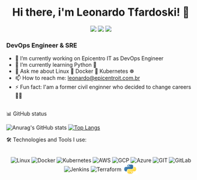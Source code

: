 <h1 align="center">Hi there, i'm Leonardo Tfardoski! 👋</h1>

<div align="center"> 
  <a href="https://www.linkedin.com/in/leonardo-tfardoski-078389194" target="_blank"><img src="https://img.shields.io/badge/-LinkedIn-%230077B5?style=for-the-badge&logo=linkedin&logoColor=white" target="_blank"></a> 
   <a href = "mailto:leonardo@epicentroit.com.br"><img src="https://img.shields.io/badge/Microsoft_Outlook-0078D4?style=for-the-badge&logo=microsoft-outlook&logoColor=white"></a>
  <a href="https://instagram.com/leonardotfa" target="_blank"><img src="https://img.shields.io/badge/-Instagram-%23E4405F?style=for-the-badge&logo=instagram&logoColor=white" target="_blank"></a>
</div>

### DevOps Engineer & SRE

- 🔭 I’m currently working on Epicentro IT as DevOps Engineer 
- 🌱 I’m currently learning Python 🐍
- 💬 Ask me about Linux 🐧 Docker 🐳 Kubernetes ☸️
- 📫 How to reach me: leonardo@epicentroit.com.br 
- ⚡ Fun fact: I'am a former civil enginner who decided to change careers 👷‍♂️

##

📊 GitHub status

![Anurag's GitHub stats](https://github-readme-stats.vercel.app/api?username=leonardohtfa&show_icons=true&theme=dracula)
[![Top Langs](https://github-readme-stats.vercel.app/api/top-langs/?username=leonardohtfa&layout=compact&theme=dracula)](https://github.com/anuraghazra/github-readme-stats)

🛠️ Technologies and Tools I use:

<div style="display: inline_block"><div align="center"><br>
  <img align="center" alt="Linux" height="30" width="40" src="https://cdn.jsdelivr.net/gh/devicons/devicon/icons/linux/linux-original.svg">
  <img align="center" alt="Docker" height="30" width="40" src="https://cdn.jsdelivr.net/gh/devicons/devicon/icons/docker/docker-original.svg">
  <img align="center" alt="Kubernetes" height="30" width="40" src="https://cdn.jsdelivr.net/gh/devicons/devicon/icons/kubernetes/kubernetes-plain.svg">
  <img align="center" alt="AWS" height="30" width="40" src="https://cdn.jsdelivr.net/gh/devicons/devicon/icons/amazonwebservices/amazonwebservices-original.svg">
  <img align="center" alt="GCP" height="30" width="40" src="https://cdn.jsdelivr.net/gh/devicons/devicon/icons/googlecloud/googlecloud-original.svg">
  <img align="center" alt="Azure" height="30" width="40" src="https://cdn.jsdelivr.net/gh/devicons/devicon/icons/azure/azure-original.svg">
  <img align="center" alt="GIT" height="30" width="40" src="https://cdn.jsdelivr.net/gh/devicons/devicon/icons/git/git-original.svg">
  <img align="center" alt="GitLab" height="30" width="40" src="https://cdn.jsdelivr.net/gh/devicons/devicon/icons/gitlab/gitlab-original.svg">
  <img align="center" alt="Jenkins" height="30" width="40" src="https://cdn.jsdelivr.net/gh/devicons/devicon/icons/jenkins/jenkins-original.svg">
  <img align="center" alt="Terraform" height="30" width="40" src="https://cdn.jsdelivr.net/gh/devicons/devicon/icons/terraform/terraform-original.svg">
  <img align="center" alt="Python" height="30" width="40" src="https://raw.githubusercontent.com/devicons/devicon/master/icons/python/python-original.svg">
</div>

##
